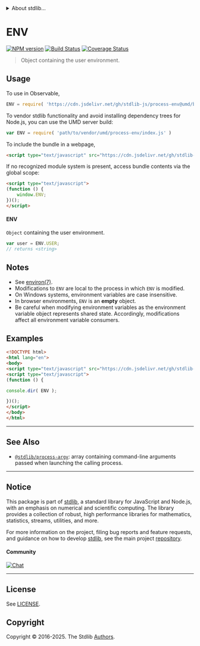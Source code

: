 <!--

@license Apache-2.0

Copyright (c) 2018 The Stdlib Authors.

Licensed under the Apache License, Version 2.0 (the "License");
you may not use this file except in compliance with the License.
You may obtain a copy of the License at

   http://www.apache.org/licenses/LICENSE-2.0

Unless required by applicable law or agreed to in writing, software
distributed under the License is distributed on an "AS IS" BASIS,
WITHOUT WARRANTIES OR CONDITIONS OF ANY KIND, either express or implied.
See the License for the specific language governing permissions and
limitations under the License.

-->


<details>
  <summary>
    About stdlib...
  </summary>
  <p>We believe in a future in which the web is a preferred environment for numerical computation. To help realize this future, we've built stdlib. stdlib is a standard library, with an emphasis on numerical and scientific computation, written in JavaScript (and C) for execution in browsers and in Node.js.</p>
  <p>The library is fully decomposable, being architected in such a way that you can swap out and mix and match APIs and functionality to cater to your exact preferences and use cases.</p>
  <p>When you use stdlib, you can be absolutely certain that you are using the most thorough, rigorous, well-written, studied, documented, tested, measured, and high-quality code out there.</p>
  <p>To join us in bringing numerical computing to the web, get started by checking us out on <a href="https://github.com/stdlib-js/stdlib">GitHub</a>, and please consider <a href="https://opencollective.com/stdlib">financially supporting stdlib</a>. We greatly appreciate your continued support!</p>
</details>

# ENV

[![NPM version][npm-image]][npm-url] [![Build Status][test-image]][test-url] [![Coverage Status][coverage-image]][coverage-url] <!-- [![dependencies][dependencies-image]][dependencies-url] -->

> Object containing the user environment.



<section class="usage">

## Usage

To use in Observable,

```javascript
ENV = require( 'https://cdn.jsdelivr.net/gh/stdlib-js/process-env@umd/browser.js' )
```

To vendor stdlib functionality and avoid installing dependency trees for Node.js, you can use the UMD server build:

```javascript
var ENV = require( 'path/to/vendor/umd/process-env/index.js' )
```

To include the bundle in a webpage,

```html
<script type="text/javascript" src="https://cdn.jsdelivr.net/gh/stdlib-js/process-env@umd/browser.js"></script>
```

If no recognized module system is present, access bundle contents via the global scope:

```html
<script type="text/javascript">
(function () {
    window.ENV;
})();
</script>
```

#### ENV

`Object` containing the user environment.

```javascript
var user = ENV.USER;
// returns <string>
```

</section>

<!-- /.usage -->

<section class="notes">

## Notes

-   See [environ(7)][man-environ].
-   Modifications to `ENV` are local to the process in which `ENV` is modified.
-   On Windows systems, environment variables are case insensitive.
-   In browser environments, `ENV` is an **empty** object.
-   Be careful when modifying environment variables as the environment variable object represents shared state. Accordingly, modifications affect all environment variable consumers.

</section>

<!-- /.notes -->

<section class="examples">

## Examples

<!-- eslint no-undef: "error" -->

```html
<!DOCTYPE html>
<html lang="en">
<body>
<script type="text/javascript" src="https://cdn.jsdelivr.net/gh/stdlib-js/process-env@umd/browser.js"></script>
<script type="text/javascript">
(function () {

console.dir( ENV );

})();
</script>
</body>
</html>
```

</section>

<!-- /.examples -->

<!-- Section for related `stdlib` packages. Do not manually edit this section, as it is automatically populated. -->

<section class="related">

* * *

## See Also

-   <span class="package-name">[`@stdlib/process-argv`][@stdlib/process/argv]</span><span class="delimiter">: </span><span class="description">array containing command-line arguments passed when launching the calling process.</span>

</section>

<!-- /.related -->

<!-- Section for all links. Make sure to keep an empty line after the `section` element and another before the `/section` close. -->


<section class="main-repo" >

* * *

## Notice

This package is part of [stdlib][stdlib], a standard library for JavaScript and Node.js, with an emphasis on numerical and scientific computing. The library provides a collection of robust, high performance libraries for mathematics, statistics, streams, utilities, and more.

For more information on the project, filing bug reports and feature requests, and guidance on how to develop [stdlib][stdlib], see the main project [repository][stdlib].

#### Community

[![Chat][chat-image]][chat-url]

---

## License

See [LICENSE][stdlib-license].


## Copyright

Copyright &copy; 2016-2025. The Stdlib [Authors][stdlib-authors].

</section>

<!-- /.stdlib -->

<!-- Section for all links. Make sure to keep an empty line after the `section` element and another before the `/section` close. -->

<section class="links">

[npm-image]: http://img.shields.io/npm/v/@stdlib/process-env.svg
[npm-url]: https://npmjs.org/package/@stdlib/process-env

[test-image]: https://github.com/stdlib-js/process-env/actions/workflows/test.yml/badge.svg?branch=main
[test-url]: https://github.com/stdlib-js/process-env/actions/workflows/test.yml?query=branch:main

[coverage-image]: https://img.shields.io/codecov/c/github/stdlib-js/process-env/main.svg
[coverage-url]: https://codecov.io/github/stdlib-js/process-env?branch=main

<!--

[dependencies-image]: https://img.shields.io/david/stdlib-js/process-env.svg
[dependencies-url]: https://david-dm.org/stdlib-js/process-env/main

-->

[chat-image]: https://img.shields.io/gitter/room/stdlib-js/stdlib.svg
[chat-url]: https://app.gitter.im/#/room/#stdlib-js_stdlib:gitter.im

[stdlib]: https://github.com/stdlib-js/stdlib

[stdlib-authors]: https://github.com/stdlib-js/stdlib/graphs/contributors

[umd]: https://github.com/umdjs/umd
[es-module]: https://developer.mozilla.org/en-US/docs/Web/JavaScript/Guide/Modules

[deno-url]: https://github.com/stdlib-js/process-env/tree/deno
[deno-readme]: https://github.com/stdlib-js/process-env/blob/deno/README.md
[umd-url]: https://github.com/stdlib-js/process-env/tree/umd
[umd-readme]: https://github.com/stdlib-js/process-env/blob/umd/README.md
[esm-url]: https://github.com/stdlib-js/process-env/tree/esm
[esm-readme]: https://github.com/stdlib-js/process-env/blob/esm/README.md
[branches-url]: https://github.com/stdlib-js/process-env/blob/main/branches.md

[stdlib-license]: https://raw.githubusercontent.com/stdlib-js/process-env/main/LICENSE

[man-environ]: http://man7.org/linux/man-pages/man7/environ.7.html

<!-- <related-links> -->

[@stdlib/process/argv]: https://github.com/stdlib-js/process-argv/tree/umd

<!-- </related-links> -->

</section>

<!-- /.links -->
